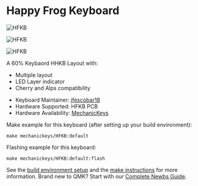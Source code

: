 # Happy Frog Keyboard

![HFKB](https://i.imgur.com/sgPqgIBh.jpg)

![HFKB](https://i.imgur.com/GnKMFQgh.jpg)

![HFKB](https://i.imgur.com/9nKnonEh.jpg)

A 60% Keybaord HHKB Layout with:
  - Multiple layout
  - LED Layer indicator
  - Cherry and Alps compatibility

* Keyboard Maintainer: [jfescobar18](https://github.com/jfescobar18)
* Hardware Supported: HFKB PCB
* Hardware Availability: [MechanicKeys](https://www.facebook.com/MechanicKeys-104963764775280)

Make example for this keyboard (after setting up your build environment):

    make mechanickeys/HFKB:default

Flashing example for this keyboard:

    make mechanickeys/HFKB:default:flash
    
See the [build environment setup](https://docs.qmk.fm/#/getting_started_build_tools) and the [make instructions](https://docs.qmk.fm/#/getting_started_make_guide) for more information. Brand new to QMK? Start with our [Complete Newbs Guide](https://docs.qmk.fm/#/newbs).
